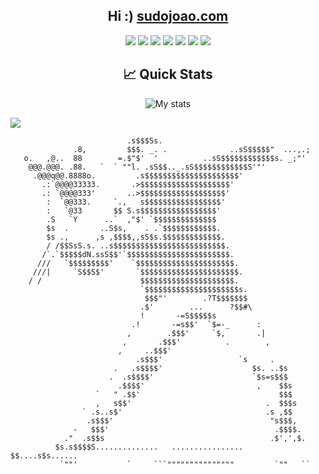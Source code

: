 <h2 align="center"> Hi :) </b> <a href="//sudojoao.com">sudojoao.com</a> </h2> 
<p align="center">
  <img src="https://img.shields.io/badge/php-%23777BB4.svg?style=for-the-badge&logo=php&logoColor=white"/>
  <img src="https://img.shields.io/badge/html5-%23E34F26.svg?style=for-the-badge&logo=html5&logoColor=white"/>
  <img src="https://img.shields.io/badge/bootstrap-%238511FA.svg?style=for-the-badge&logo=bootstrap&logoColor=white"/>
  <img src="https://img.shields.io/badge/javascript%20-%23323330.svg?&style=for-the-badge&logo=javascript&logoColor=%23F7DF1E"/>
  <img src="https://img.shields.io/badge/mysql-4479A1.svg?style=for-the-badge&logo=mysql&logoColor=white"/>
  <img src="https://img.shields.io/badge/python-3670A0?style=for-the-badge&logo=python&logoColor=ffdd54"/>
  <img src="https://img.shields.io/badge/Linux-FCC624?style=for-the-badge&logo=linux&logoColor=black"/>
</p>
<h2 align="center"> 📈 Quick Stats </h2> 

<p align="center">
<img src="https://github-readme-streak-stats-one-theta.vercel.app?user=sudojoao&theme=yellowdark&hide_border=true&background=45%2CB60000%2C00012F" alt="My stats">
</p>

![](https://komarev.com/ghpvc/?username=sudojoao)


```
                          .s$$$Ss.
              .8,         $$$. _. .              ..sS$$$$$"  ...,.;
   o.   ,@..  88        =.$"$'  '          ..sS$$$$$$$$$$$$s. _;"'
    @@@.@@@. .88.   `  ` ""l. .sS$$.._.sS$$$$$$$$$$$$S'"'
     .@@@q@@.8888o.         .s$$$$$$$$$$$$$$$$$$$$$'
       .:`@@@@33333.       .>$$$$$$$$$$$$$$$$$$$$'
       .: `@@@@333'       ..>$$$$$$$$$$$$$$$$$$$'
        :  `@@333.     `.,   s$$$$$$$$$$$$$$$$$'
        :   `@33       $$ S.s$$$$$$$$$$$$$$$$$'
        .S   `Y      ..`  ,"$' `$$$$$$$$$$$$$$
        $s  .       ..S$s,    . .`$$$$$$$$$$$$.
        $s .,      ,s ,$$$$,,sS$s.$$$$$$$$$$$$$.
        / /$$SsS.s. ..s$$$$$$$$$$$$$$$$$$$$$$$$$.
       /`.`$$$$$dN.ssS$$'`$$$$$$$$$$$$$$$$$$$$$$$.
      ///   `$$$$$$$$$'    `$$$$$$$$$$$$$$$$$$$$$$.
     ///|     `S$$S$'       `$$$$$$$$$$$$$$$$$$$$$$.
    / /                      $$$$$$$$$$$$$$$$$$$$$.
                             `$$$$$$$$$$$$$$$$$$$$$s.
                              $$$"'        .?T$$$$$$$
                             .$'        ...      ?$$#\
                             !       -=S$$$$$s
                           .!       -=s$$'  `$=-_      :
                          ,        .$$$'     `$,       .|
                         ,       .$$$'          .        ,
                        ,     ..$$$'
                            .s$$$'                 `s     .
                       .   .s$$$$'                    $s. ..$s
                      .  .s$$$$'                      `$s=s$$$
                        .$$$$'                         ,    $$s
                   `   " .$$'                               $$$
                   ,   s$$'                              .  $$$s
                ` .s..s$'                                .s ,$$
                 .s$$$'                                   "s$$$,
              -   $$$'                                     .$$$$.
            ."  .s$$s                                     .$',',$.
          $s.s$$$$S..............   ................    $$....s$s......
           `""'           `     ```"""""""""""""""         `""   ``
```

